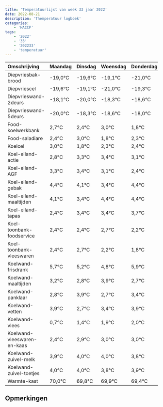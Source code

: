 ```yaml
---
title: 'Temperatuurlijst van week 33 jaar 2022'
date: 2022-08-21
description: 'Themperatuur logboek'
categories:
    - 'HACCP'
tags:
    - '2022'
    - '33'
    - '202233'
    - 'temperatuur'
---
```

|Omschrijving|Maandag|Dinsdag|Woensdag|Donderdag|Vrijdag|Zaterdag|Zondag|
|:---|:---|:---|:---|:---|:---|:---|:---|
|Diepvriesbak-brood|-19,0°C|-19,6°C|-19,1°C|-21,0°C|-19,3°C|-19,6°C|-19,0°C|
|Diepvriescel|-19,6°C|-19,1°C|-21,0°C|-19,3°C|-19,6°C|-19,0°C|-20,2°C|
|Diepvrieswand-2deurs|-18,1°C|-20,0°C|-18,3°C|-18,6°C|-18,0°C|-19,2°C|-18,7°C|
|Diepvrieswand-5deurs|-20,0°C|-18,3°C|-18,6°C|-18,0°C|-19,2°C|-18,7°C|-18,6°C|
|Food-koelwerkbank|2,7°C|2,4°C|3,0°C|1,8°C|2,3°C|2,4°C|2,1°C|
|Food-saladiare|2,4°C|3,0°C|1,8°C|2,3°C|2,4°C|2,1°C|1,4°C|
|Koelcel|3,0°C|1,8°C|2,3°C|2,4°C|2,1°C|1,4°C|2,4°C|
|Koel-eiland-actie|2,8°C|3,3°C|3,4°C|3,1°C|2,4°C|3,4°C|3,4°C|
|Koel-eiland-AGF|3,3°C|3,4°C|3,1°C|2,4°C|3,4°C|3,4°C|3,7°C|
|Koel-eiland-gebak|4,4°C|4,1°C|3,4°C|4,4°C|4,4°C|4,7°C|4,2°C|
|Koel-eiland-maaltijden|4,1°C|3,4°C|4,4°C|4,4°C|4,7°C|4,2°C|3,8°C|
|Koel-eiland-tapas|2,4°C|3,4°C|3,4°C|3,7°C|3,2°C|2,8°C|3,9°C|
|Koel-toonbank-foodservice|2,4°C|2,4°C|2,7°C|2,2°C|1,8°C|2,9°C|1,7°C|
|Koel-toonbank-vleeswaren|2,4°C|2,7°C|2,2°C|1,8°C|2,9°C|1,7°C|2,4°C|
|Koelwand-frisdrank|5,7°C|5,2°C|4,8°C|5,9°C|4,7°C|5,4°C|5,9°C|
|Koelwand-maaltijden|3,2°C|2,8°C|3,9°C|2,7°C|3,4°C|3,9°C|4,0°C|
|Koelwand-panklaar|2,8°C|3,9°C|2,7°C|3,4°C|3,9°C|4,0°C|4,0°C|
|Koelwand-vetten|3,9°C|2,7°C|3,4°C|3,9°C|4,0°C|4,0°C|3,8°C|
|Koelwand-vlees|0,7°C|1,4°C|1,9°C|2,0°C|2,0°C|1,8°C|1,9°C|
|Koelwand-vleeswaren-en-kaas|2,4°C|2,9°C|3,0°C|3,0°C|2,8°C|2,9°C|2,4°C|
|Koelwand-zuivel-melk|3,9°C|4,0°C|4,0°C|3,8°C|3,9°C|3,4°C|2,7°C|
|Koelwand-zuivel-toetjes|4,0°C|4,0°C|3,8°C|3,9°C|3,4°C|2,7°C|3,9°C|
|Warmte-kast|70,0°C|69,8°C|69,9°C|69,4°C|68,7°C|69,9°C|68,8°C|

## Opmerkingen


